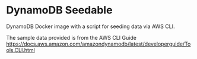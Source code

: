 # DynamoDB Seedable

DynamoDB Docker image with a script for seeding data via AWS CLI.

The sample data provided is from the AWS CLI Guide https://docs.aws.amazon.com/amazondynamodb/latest/developerguide/Tools.CLI.html
